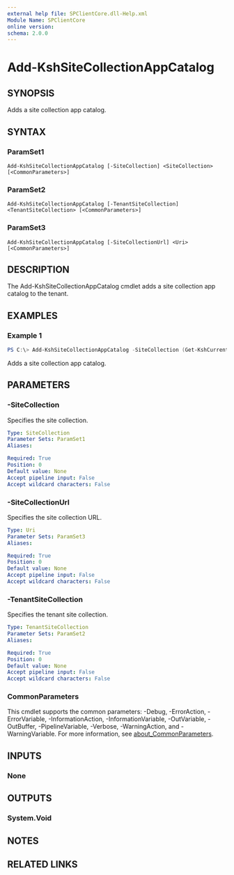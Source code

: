 ```yaml
---
external help file: SPClientCore.dll-Help.xml
Module Name: SPClientCore
online version:
schema: 2.0.0
---
```


# Add-KshSiteCollectionAppCatalog

## SYNOPSIS
Adds a site collection app catalog.

## SYNTAX

### ParamSet1
```
Add-KshSiteCollectionAppCatalog [-SiteCollection] <SiteCollection> [<CommonParameters>]
```

### ParamSet2
```
Add-KshSiteCollectionAppCatalog [-TenantSiteCollection] <TenantSiteCollection> [<CommonParameters>]
```

### ParamSet3
```
Add-KshSiteCollectionAppCatalog [-SiteCollectionUrl] <Uri> [<CommonParameters>]
```

## DESCRIPTION
The Add-KshSiteCollectionAppCatalog cmdlet adds a site collection app catalog to the tenant.

## EXAMPLES

### Example 1
```powershell
PS C:\> Add-KshSiteCollectionAppCatalog -SiteCollection (Get-KshCurrentSiteCollection)
```

Adds a site collection app catalog.

## PARAMETERS

### -SiteCollection
Specifies the site collection.

```yaml
Type: SiteCollection
Parameter Sets: ParamSet1
Aliases:

Required: True
Position: 0
Default value: None
Accept pipeline input: False
Accept wildcard characters: False
```

### -SiteCollectionUrl
Specifies the site collection URL.

```yaml
Type: Uri
Parameter Sets: ParamSet3
Aliases:

Required: True
Position: 0
Default value: None
Accept pipeline input: False
Accept wildcard characters: False
```

### -TenantSiteCollection
Specifies the tenant site collection.

```yaml
Type: TenantSiteCollection
Parameter Sets: ParamSet2
Aliases:

Required: True
Position: 0
Default value: None
Accept pipeline input: False
Accept wildcard characters: False
```

### CommonParameters
This cmdlet supports the common parameters: -Debug, -ErrorAction, -ErrorVariable, -InformationAction, -InformationVariable, -OutVariable, -OutBuffer, -PipelineVariable, -Verbose, -WarningAction, and -WarningVariable. For more information, see [about_CommonParameters](http://go.microsoft.com/fwlink/?LinkID=113216).

## INPUTS

### None

## OUTPUTS

### System.Void

## NOTES

## RELATED LINKS
